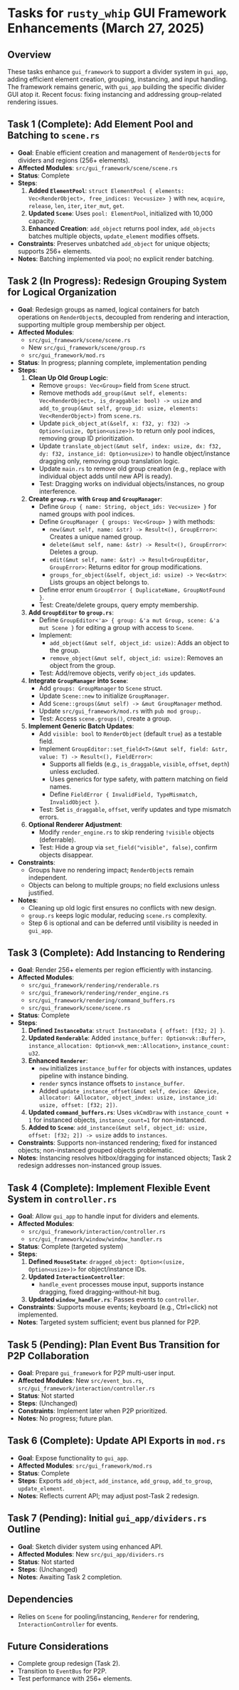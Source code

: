 # Tasks for `rusty_whip` GUI Framework Enhancements (March 27, 2025)

## Overview
These tasks enhance `gui_framework` to support a divider system in `gui_app`, adding efficient element creation, grouping, instancing, and input handling. The framework remains generic, with `gui_app` building the specific divider GUI atop it. Recent focus: fixing instancing and addressing group-related rendering issues.

## Task 1 (Complete): Add Element Pool and Batching to `scene.rs`
- **Goal**: Enable efficient creation and management of `RenderObject`s for dividers and regions (256+ elements).
- **Affected Modules**: `src/gui_framework/scene/scene.rs`
- **Status**: Complete
- **Steps**:
  1. **Added `ElementPool`**: `struct ElementPool { elements: Vec<RenderObject>, free_indices: Vec<usize> }` with `new`, `acquire`, `release`, `len`, `iter`, `iter_mut`, `get`.
  2. **Updated `Scene`**: Uses `pool: ElementPool`, initialized with 10,000 capacity.
  3. **Enhanced Creation**: `add_object` returns pool index, `add_objects` batches multiple objects, `update_element` modifies offsets.
- **Constraints**: Preserves unbatched `add_object` for unique objects; supports 256+ elements.
- **Notes**: Batching implemented via pool; no explicit render batching.

## Task 2 (In Progress): Redesign Grouping System for Logical Organization
- **Goal**: Redesign groups as named, logical containers for batch operations on `RenderObject`s, decoupled from rendering and interaction, supporting multiple group membership per object.
- **Affected Modules**: 
  - `src/gui_framework/scene/scene.rs`
  - New `src/gui_framework/scene/group.rs`
  - `src/gui_framework/mod.rs`
- **Status**: In progress; planning complete, implementation pending
- **Steps**:
  1. **Clean Up Old Group Logic**:
     - Remove `groups: Vec<Group>` field from `Scene` struct.
     - Remove methods `add_group(&mut self, elements: Vec<RenderObject>, is_draggable: bool) -> usize` and `add_to_group(&mut self, group_id: usize, elements: Vec<RenderObject>)` from `scene.rs`.
     - Update `pick_object_at(&self, x: f32, y: f32) -> Option<(usize, Option<usize>)>` to return only pool indices, removing group ID prioritization.
     - Update `translate_object(&mut self, index: usize, dx: f32, dy: f32, instance_id: Option<usize>)` to handle object/instance dragging only, removing group translation logic.
     - Update `main.rs` to remove old group creation (e.g., replace with individual object adds until new API is ready).
     - Test: Dragging works on individual objects/instances, no group interference.
  2. **Create `group.rs` with `Group` and `GroupManager`**:
     - Define `Group { name: String, object_ids: Vec<usize> }` for named groups with pool indices.
     - Define `GroupManager { groups: Vec<Group> }` with methods:
       - `new(&mut self, name: &str) -> Result<(), GroupError>`: Creates a unique named group.
       - `delete(&mut self, name: &str) -> Result<(), GroupError>`: Deletes a group.
       - `edit(&mut self, name: &str) -> Result<GroupEditor, GroupError>`: Returns editor for group modifications.
       - `groups_for_object(&self, object_id: usize) -> Vec<&str>`: Lists groups an object belongs to.
     - Define error enum `GroupError { DuplicateName, GroupNotFound }`.
     - Test: Create/delete groups, query empty membership.
  3. **Add `GroupEditor` to `group.rs`**:
     - Define `GroupEditor<'a> { group: &'a mut Group, scene: &'a mut Scene }` for editing a group with access to `Scene`.
     - Implement:
       - `add_object(&mut self, object_id: usize)`: Adds an object to the group.
       - `remove_object(&mut self, object_id: usize)`: Removes an object from the group.
     - Test: Add/remove objects, verify `object_ids` updates.
  4. **Integrate `GroupManager` into `Scene`**:
     - Add `groups: GroupManager` to `Scene` struct.
     - Update `Scene::new` to initialize `GroupManager`.
     - Add `Scene::groups(&mut self) -> &mut GroupManager` method.
     - Update `src/gui_framework/mod.rs` with `pub mod group;`.
     - Test: Access `scene.groups()`, create a group.
  5. **Implement Generic Batch Updates**:
     - Add `visible: bool` to `RenderObject` (default `true`) as a testable field.
     - Implement `GroupEditor::set_field<T>(&mut self, field: &str, value: T) -> Result<(), FieldError>`:
       - Supports all fields (e.g., `is_draggable`, `visible`, `offset`, `depth`) unless excluded.
       - Uses generics for type safety, with pattern matching on field names.
       - Define `FieldError { InvalidField, TypeMismatch, InvalidObject }`.
     - Test: Set `is_draggable`, `offset`, verify updates and type mismatch errors.
  6. **Optional Renderer Adjustment**:
     - Modify `render_engine.rs` to skip rendering `!visible` objects (deferrable).
     - Test: Hide a group via `set_field("visible", false)`, confirm objects disappear.
- **Constraints**: 
  - Groups have no rendering impact; `RenderObject`s remain independent.
  - Objects can belong to multiple groups; no field exclusions unless justified.
- **Notes**: 
  - Cleaning up old logic first ensures no conflicts with new design.
  - `group.rs` keeps logic modular, reducing `scene.rs` complexity.
  - Step 6 is optional and can be deferred until visibility is needed in `gui_app`.

## Task 3 (Complete): Add Instancing to Rendering
- **Goal**: Render 256+ elements per region efficiently with instancing.
- **Affected Modules**:
  - `src/gui_framework/rendering/renderable.rs`
  - `src/gui_framework/rendering/render_engine.rs`
  - `src/gui_framework/rendering/command_buffers.rs`
  - `src/gui_framework/scene/scene.rs`
- **Status**: Complete
- **Steps**:
  1. **Defined `InstanceData`**: `struct InstanceData { offset: [f32; 2] }`.
  2. **Updated `Renderable`**: Added `instance_buffer: Option<vk::Buffer>`, `instance_allocation: Option<vk_mem::Allocation>`, `instance_count: u32`.
  3. **Enhanced `Renderer`**:
     - `new` initializes `instance_buffer` for objects with instances, updates pipeline with instance binding.
     - `render` syncs instance offsets to `instance_buffer`.
     - Added `update_instance_offset(&mut self, device: &Device, allocator: &Allocator, object_index: usize, instance_id: usize, offset: [f32; 2])`.
  4. **Updated `command_buffers.rs`**: Uses `vkCmdDraw` with `instance_count + 1` for instanced objects, `instance_count=1` for non-instanced.
  5. **Added to `Scene`**: `add_instance(&mut self, object_id: usize, offset: [f32; 2]) -> usize` adds to `instances`.
- **Constraints**: Supports non-instanced rendering; fixed for instanced objects; non-instanced grouped objects problematic.
- **Notes**: Instancing resolves hitbox/dragging for instanced objects; Task 2 redesign addresses non-instanced group issues.

## Task 4 (Complete): Implement Flexible Event System in `controller.rs`
- **Goal**: Allow `gui_app` to handle input for dividers and elements.
- **Affected Modules**:
  - `src/gui_framework/interaction/controller.rs`
  - `src/gui_framework/window/window_handler.rs`
- **Status**: Complete (targeted system)
- **Steps**:
  1. **Defined `MouseState`**: `dragged_object: Option<(usize, Option<usize>)>` for object/instance IDs.
  2. **Updated `InteractionController`**:
     - `handle_event` processes mouse input, supports instance dragging, fixed dragging-without-hit bug.
  3. **Updated `window_handler.rs`**: Passes events to `controller`.
- **Constraints**: Supports mouse events; keyboard (e.g., Ctrl+click) not implemented.
- **Notes**: Targeted system sufficient; event bus planned for P2P.

## Task 5 (Pending): Plan Event Bus Transition for P2P Collaboration
- **Goal**: Prepare `gui_framework` for P2P multi-user input.
- **Affected Modules**: New `src/event_bus.rs`, `src/gui_framework/interaction/controller.rs`
- **Status**: Not started
- **Steps**: (Unchanged)
- **Constraints**: Implement later when P2P prioritized.
- **Notes**: No progress; future plan.

## Task 6 (Complete): Update API Exports in `mod.rs`
- **Goal**: Expose functionality to `gui_app`.
- **Affected Modules**: `src/gui_framework/mod.rs`
- **Status**: Complete
- **Steps**: Exports `add_object`, `add_instance`, `add_group`, `add_to_group`, `update_element`.
- **Notes**: Reflects current API; may adjust post-Task 2 redesign.

## Task 7 (Pending): Initial `gui_app/dividers.rs` Outline
- **Goal**: Sketch divider system using enhanced API.
- **Affected Modules**: New `src/gui_app/dividers.rs`
- **Status**: Not started
- **Steps**: (Unchanged)
- **Notes**: Awaiting Task 2 completion.

## Dependencies
- Relies on `Scene` for pooling/instancing, `Renderer` for rendering, `InteractionController` for events.

## Future Considerations
- Complete group redesign (Task 2).
- Transition to `EventBus` for P2P.
- Test performance with 256+ elements.